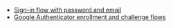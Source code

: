 * [Sign-in flow with password and email](/docs/guides/oie-embedded-sdk-use-case-sign-in-pwd-email/java/main/)
* [Google Authenticator enrollment and challenge flows](/docs/guides/authenticators-google-authenticator/java/main/)
